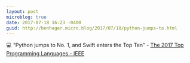 ```yaml
---
layout: post
microblog: true
date: 2017-07-18 16:23 -0400
guid: http://benhager.micro.blog/2017/07/18/python-jumps-to.html
---
```

💻 “Python jumps to No. 1, and Swift enters the Top Ten” - [The 2017 Top Programming Languages - IEEE](http://spectrum.ieee.org/computing/software/the-2017-top-programming-languages)
